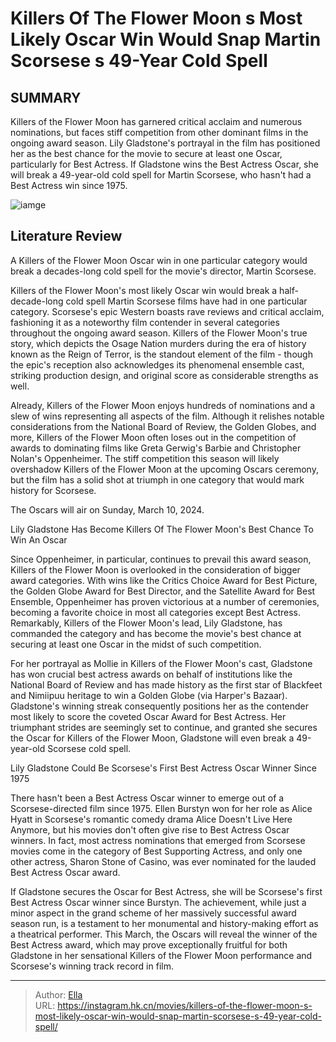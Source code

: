 # Killers Of The Flower Moon s Most Likely Oscar Win Would Snap Martin Scorsese s 49-Year Cold Spell


## SUMMARY 



  Killers of the Flower Moon has garnered critical acclaim and numerous nominations, but faces stiff competition from other dominant films in the ongoing award season.   Lily Gladstone&#39;s portrayal in the film has positioned her as the best chance for the movie to secure at least one Oscar, particularly for Best Actress.   If Gladstone wins the Best Actress Oscar, she will break a 49-year-old cold spell for Martin Scorsese, who hasn&#39;t had a Best Actress win since 1975.  

![iamge](https://static1.srcdn.com/wordpress/wp-content/uploads/2024/01/lily-gladstone-and-martin-scorsese-from-killers-of-the-flower-moon.jpg)

## Literature Review

A Killers of the Flower Moon Oscar win in one particular category would break a decades-long cold spell for the movie&#39;s director, Martin Scorsese.




Killers of the Flower Moon&#39;s most likely Oscar win would break a half-decade-long cold spell Martin Scorsese films have had in one particular category. Scorsese&#39;s epic Western boasts rave reviews and critical acclaim, fashioning it as a noteworthy film contender in several categories throughout the ongoing award season. Killers of the Flower Moon&#39;s true story, which depicts the Osage Nation murders during the era of history known as the Reign of Terror, is the standout element of the film - though the epic&#39;s reception also acknowledges its phenomenal ensemble cast, striking production design, and original score as considerable strengths as well.




Already, Killers of the Flower Moon enjoys hundreds of nominations and a slew of wins representing all aspects of the film. Although it relishes notable considerations from the National Board of Review, the Golden Globes, and more, Killers of the Flower Moon often loses out in the competition of awards to dominating films like Greta Gerwig&#39;s Barbie and Christopher Nolan&#39;s Oppenheimer. The stiff competition this season will likely overshadow Killers of the Flower Moon at the upcoming Oscars ceremony, but the film has a solid shot at triumph in one category that would mark history for Scorsese.



The Oscars will air on Sunday, March 10, 2024.





 Lily Gladstone Has Become Killers Of The Flower Moon&#39;s Best Chance To Win An Oscar 
          




Since Oppenheimer, in particular, continues to prevail this award season, Killers of the Flower Moon is overlooked in the consideration of bigger award categories. With wins like the Critics Choice Award for Best Picture, the Golden Globe Award for Best Director, and the Satellite Award for Best Ensemble, Oppenheimer has proven victorious at a number of ceremonies, becoming a favorite choice in most all categories except Best Actress. Remarkably, Killers of the Flower Moon&#39;s lead, Lily Gladstone, has commanded the category and has become the movie&#39;s best chance at securing at least one Oscar in the midst of such competition.

For her portrayal as Mollie in Killers of the Flower Moon&#39;s cast, Gladstone has won crucial best actress awards on behalf of institutions like the National Board of Review and has made history as the first star of Blackfeet and Nimiipuu heritage to win a Golden Globe (via Harper&#39;s Bazaar). Gladstone&#39;s winning streak consequently positions her as the contender most likely to score the coveted Oscar Award for Best Actress. Her triumphant strides are seemingly set to continue, and granted she secures the Oscar for Killers of the Flower Moon, Gladstone will even break a 49-year-old Scorsese cold spell.






 Lily Gladstone Could Be Scorsese&#39;s First Best Actress Oscar Winner Since 1975 
          

There hasn&#39;t been a Best Actress Oscar winner to emerge out of a Scorsese-directed film since 1975. Ellen Burstyn won for her role as Alice Hyatt in Scorsese&#39;s romantic comedy drama Alice Doesn&#39;t Live Here Anymore, but his movies don&#39;t often give rise to Best Actress Oscar winners. In fact, most actress nominations that emerged from Scorsese movies come in the category of Best Supporting Actress, and only one other actress, Sharon Stone of Casino, was ever nominated for the lauded Best Actress Oscar award.

If Gladstone secures the Oscar for Best Actress, she will be Scorsese&#39;s first Best Actress Oscar winner since Burstyn. The achievement, while just a minor aspect in the grand scheme of her massively successful award season run, is a testament to her monumental and history-making effort as a theatrical performer. This March, the Oscars will reveal the winner of the Best Actress award, which may prove exceptionally fruitful for both Gladstone in her sensational Killers of the Flower Moon performance and Scorsese&#39;s winning track record in film.






---

> Author: [Ella](https://instagram.hk.cn/)  
> URL: https://instagram.hk.cn/movies/killers-of-the-flower-moon-s-most-likely-oscar-win-would-snap-martin-scorsese-s-49-year-cold-spell/  

